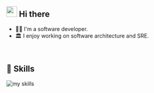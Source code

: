 <!-- 1. プロフィール -->
## <img src="https://media.giphy.com/media/hvRJCLFzcasrR4ia7z/giphy.gif" width="28"> Hi there

- 🧑‍💻 I'm a software developer.
- 🏛️ I enjoy working on software architecture and SRE.  
<br>

<!-- 2. スキル -->
<!-- ライトモート：theme=light, ダークモート：theme=dark -->
<!-- アイコンの選択肢一覧：https://arc.net/l/quote/zizyykfh -->
## 🌱 Skills
<img alt="my skills" src="https://skillicons.dev/icons?theme=dark&perline=10&i=go,python,aws,gcp,k8s,docker,terraform,githubactions" />
<br>
